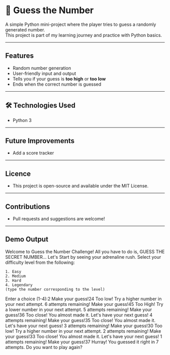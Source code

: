 # 🎯 Guess the Number

A simple Python mini-project where the player tries to guess a randomly generated number.  
This project is part of my learning journey and practice with Python basics.

---

## Features
- Random number generation  
- User-friendly input and output  
- Tells you if your guess is **too high** or **too low**  
- Ends when the correct number is guessed  

---

## 🛠️ Technologies Used
- Python 3

---

## Future Improvements
- Add a score tracker

---

## Licence
- This project is open-source and available under the MIT License.

---

## Contributions
- Pull requests and suggestions are welcome!

---

## Demo Output
 Welcome to Guess the Number Challenge!
All you have to do is, GUESS THE SECRET NUMBER...
Let's Start by seeing your adrenaline rush. Select your difficulty level from the following:

    1. Easy
    2. Medium
    3. Hard
    4. Legendary
    (type the number corresponding to the level)

Enter a choice (1-4):2
Make your guess!24
Too low! Try a higher number in your next attempt. 6 attempts remaining!
Make your guess!45
Too High! Try a lower number in your next attempt. 5 attempts remaining!
Make your guess!36
Too close! You almost made it. Let's have your next guess! 4 attempts remaining!
Make your guess!35
Too close! You almost made it. Let's have your next guess! 3 attempts remaining!
Make your guess!30
Too low! Try a higher number in your next attempt. 2 attempts remaining!
Make your guess!33
Too close! You almost made it. Let's have your next guess! 1 attempts remaining!
Make your guess!37
Hurray! You guessed it right in 7 attempts.
Do you want to play again?

